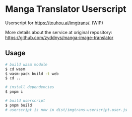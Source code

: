 # Manga Translator Userscript

Userscript for <https://touhou.ai/imgtrans/>. (WIP)

More details about the service at original repository: <https://github.com/zyddnys/manga-image-translator>

## Usage

```bash
# build wasm module
$ cd wasm
$ wasm-pack build -t web
$ cd ..

# install dependencies
$ pnpm i

# build userscript
$ pnpm build
# userscript is now in dist/imgtrans-userscript.user.js
```
